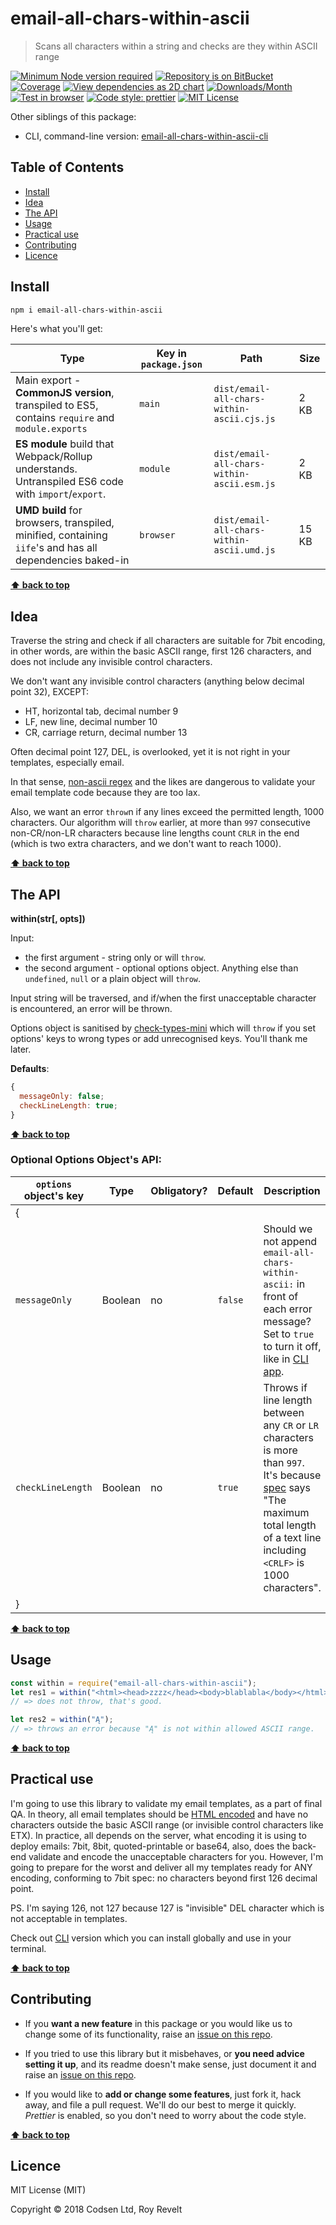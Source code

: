 # email-all-chars-within-ascii

> Scans all characters within a string and checks are they within ASCII range

[![Minimum Node version required][node-img]][node-url]
[![Repository is on BitBucket][bitbucket-img]][bitbucket-url]
[![Coverage][cov-img]][cov-url]
[![View dependencies as 2D chart][deps2d-img]][deps2d-url]
[![Downloads/Month][downloads-img]][downloads-url]
[![Test in browser][runkit-img]][runkit-url]
[![Code style: prettier][prettier-img]][prettier-url]
[![MIT License][license-img]][license-url]

Other siblings of this package:

- CLI, command-line version: [email-all-chars-within-ascii-cli](https://bitbucket.org/codsen/email-all-chars-within-ascii-cli)

## Table of Contents

- [Install](#markdown-header-install)
- [Idea](#markdown-header-idea)
- [The API](#markdown-header-the-api)
- [Usage](#markdown-header-usage)
- [Practical use](#markdown-header-practical-use)
- [Contributing](#markdown-header-contributing)
- [Licence](#markdown-header-licence)

## Install

```bash
npm i email-all-chars-within-ascii
```

Here's what you'll get:

| Type                                                                                                    | Key in `package.json` | Path                                       | Size  |
| ------------------------------------------------------------------------------------------------------- | --------------------- | ------------------------------------------ | ----- |
| Main export - **CommonJS version**, transpiled to ES5, contains `require` and `module.exports`          | `main`                | `dist/email-all-chars-within-ascii.cjs.js` | 2 KB  |
| **ES module** build that Webpack/Rollup understands. Untranspiled ES6 code with `import`/`export`.      | `module`              | `dist/email-all-chars-within-ascii.esm.js` | 2 KB  |
| **UMD build** for browsers, transpiled, minified, containing `iife`'s and has all dependencies baked-in | `browser`             | `dist/email-all-chars-within-ascii.umd.js` | 15 KB |

**[⬆ back to top](#markdown-header-email-all-chars-within-ascii)**

## Idea

Traverse the string and check if all characters are suitable for 7bit encoding, in other words, are within the basic ASCII range, first 126 characters, and does not include any invisible control characters.

We don't want any invisible control characters (anything below decimal point 32), EXCEPT:

- HT, horizontal tab, decimal number 9
- LF, new line, decimal number 10
- CR, carriage return, decimal number 13

Often decimal point 127, DEL, is overlooked, yet it is not right in your templates, especially email.

In that sense, [non-ascii regex](https://github.com/sindresorhus/non-ascii/) and the likes are dangerous to validate your email template code because they are too lax.

Also, we want an error `throw`n if any lines exceed the permitted length, 1000 characters. Our algorithm will `throw` earlier, at more than `997` consecutive non-CR/non-LR characters because line lengths count `CRLR` in the end (which is two extra characters, and we don't want to reach 1000).

**[⬆ back to top](#markdown-header-email-all-chars-within-ascii)**

## The API

**within(str\[, opts])**

Input:

- the first argument - string only or will `throw`.
- the second argument - optional options object. Anything else than `undefined`, `null` or a plain object will `throw`.

Input string will be traversed, and if/when the first unacceptable character is encountered, an error will be thrown.

Options object is sanitised by [check-types-mini](https://bitbucket.org/codsen/check-types-mini) which will `throw` if you set options' keys to wrong types or add unrecognised keys. You'll thank me later.

**Defaults**:

```js
{
  messageOnly: false;
  checkLineLength: true;
}
```

**[⬆ back to top](#markdown-header-email-all-chars-within-ascii)**

### Optional Options Object's API:

| `options` object's key | Type    | Obligatory? | Default | Description                                                                                                                                                                                                                 |
| ---------------------- | ------- | ----------- | ------- | --------------------------------------------------------------------------------------------------------------------------------------------------------------------------------------------------------------------------- |
| {                      |         |             |         |
| `messageOnly`          | Boolean | no          | `false` | Should we not append `email-all-chars-within-ascii:` in front of each error message? Set to `true` to turn it off, like in [CLI app](https://bitbucket.org/codsen/email-all-chars-within-ascii-cli/).                       |
| `checkLineLength`      | Boolean | no          | `true`  | Throws if line length between any `CR` or `LR` characters is more than `997`. It's because [spec](https://tools.ietf.org/html/rfc821) says "The maximum total length of a text line including `<CRLF>` is 1000 characters". |
| }                      |         |             |         |

**[⬆ back to top](#markdown-header-email-all-chars-within-ascii)**

## Usage

```js
const within = require("email-all-chars-within-ascii");
let res1 = within("<html><head>zzzz</head><body>blablabla</body></html>");
// => does not throw, that's good.

let res2 = within("Ą");
// => throws an error because "Ą" is not within allowed ASCII range.
```

**[⬆ back to top](#markdown-header-email-all-chars-within-ascii)**

## Practical use

I'm going to use this library to validate my email templates, as a part of final QA. In theory, all email templates should be [HTML encoded](https://bitbucket.org/codsen/detergent) and have no characters outside the basic ASCII range (or invisible control characters like ETX). In practice, all depends on the server, what encoding it is using to deploy emails: 7bit, 8bit, quoted-printable or base64, also, does the back-end validate and encode the unacceptable characters for you. However, I'm going to prepare for the worst and deliver all my templates ready for ANY encoding, conforming to 7bit spec: no characters beyond first 126 decimal point.

PS. I'm saying 126, not 127 because 127 is "invisible" DEL character which is not acceptable in templates.

Check out [CLI](https://bitbucket.org/codsen/email-all-chars-within-ascii-cli/) version which you can install globally and use in your terminal.

**[⬆ back to top](#markdown-header-email-all-chars-within-ascii)**

## Contributing

- If you **want a new feature** in this package or you would like us to change some of its functionality, raise an [issue on this repo](https://bitbucket.org/codsen/email-all-chars-within-ascii/issues/new).

- If you tried to use this library but it misbehaves, or **you need advice setting it up**, and its readme doesn't make sense, just document it and raise an [issue on this repo](https://bitbucket.org/codsen/email-all-chars-within-ascii/issues/new).

- If you would like to **add or change some features**, just fork it, hack away, and file a pull request. We'll do our best to merge it quickly. _Prettier_ is enabled, so you don't need to worry about the code style.

**[⬆ back to top](#markdown-header-email-all-chars-within-ascii)**

## Licence

MIT License (MIT)

Copyright © 2018 Codsen Ltd, Roy Revelt

[node-img]: https://img.shields.io/node/v/email-all-chars-within-ascii.svg?style=flat-square&label=works%20on%20node
[node-url]: https://www.npmjs.com/package/email-all-chars-within-ascii
[bitbucket-img]: https://img.shields.io/badge/repo-on%20BitBucket-brightgreen.svg?style=flat-square
[bitbucket-url]: https://bitbucket.org/codsen/email-all-chars-within-ascii
[cov-img]: https://coveralls.io/repos/bitbucket/codsen/email-all-chars-within-ascii/badge.svg?style=flat-square&branch=master
[cov-url]: https://coveralls.io/bitbucket/codsen/email-all-chars-within-ascii?branch=master
[deps2d-img]: https://img.shields.io/badge/deps%20in%202D-see_here-08f0fd.svg?style=flat-square
[deps2d-url]: http://npm.anvaka.com/#/view/2d/email-all-chars-within-ascii
[downloads-img]: https://img.shields.io/npm/dm/email-all-chars-within-ascii.svg?style=flat-square
[downloads-url]: https://npmcharts.com/compare/email-all-chars-within-ascii
[runkit-img]: https://img.shields.io/badge/runkit-test_in_browser-a853ff.svg?style=flat-square
[runkit-url]: https://npm.runkit.com/email-all-chars-within-ascii
[prettier-img]: https://img.shields.io/badge/code_style-prettier-ff69b4.svg?style=flat-square
[prettier-url]: https://prettier.io
[license-img]: https://img.shields.io/badge/licence-MIT-51c838.svg?style=flat-square
[license-url]: https://bitbucket.org/codsen/email-all-chars-within-ascii

